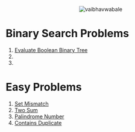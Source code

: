<p align="center"> <img src="https://user-images.githubusercontent.com/57138983/197483838-2d7ce3d6-8942-406b-be46-267bdff74505.png" alt="vaibhavwabale" /> 
</p>

# Binary Search Problems
1. [Evaluate Boolean Binary Tree](https://github.com/vaibhavwabale/leetcode/blob/main/evaluateTree.md)
2.
3.

# Easy Problems
1. [Set Mismatch](https://github.com/vaibhavwabale/leetcode/blob/main/setMisMatch.md) 
2. [Two Sum](https://github.com/vaibhavwabale/leetcode/blob/main/twoSum.md)
3. [Palindrome Number](https://github.com/vaibhavwabale/leetcode/blob/main/palindromeNumber.md)
4. [Contains Duplicate](https://github.com/vaibhavwabale/leetcode/blob/main/containsDuplicate.md)
